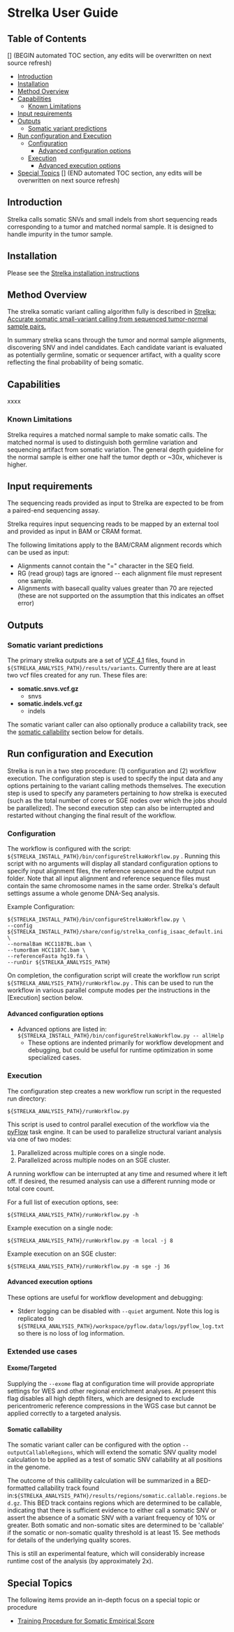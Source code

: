 Strelka User Guide
==================

## Table of Contents
[] (BEGIN automated TOC section, any edits will be overwritten on next source refresh)
* [Introduction](#introduction)
* [Installation](#installation)
* [Method Overview](#method-overview)
* [Capabilities](#capabilities)
  * [Known Limitations](#known-limitations)
* [Input requirements](#input-requirements)
* [Outputs](#outputs)
  * [Somatic variant predictions](#somatic-variant-predictions)
* [Run configuration and Execution](#run-configuration-and-execution)
  * [Configuration](#configuration)
    * [Advanced configuration options](#advanced-configuration-options)
  * [Execution](#execution)
    * [Advanced execution options](#advanced-execution-options)
* [Special Topics](#special-topics)
[] (END automated TOC section, any edits will be overwritten on next source refresh)

## Introduction

Strelka calls somatic SNVs and small indels from short sequencing reads corresponding to
a tumor and matched normal sample. It is designed to handle impurity in the tumor sample.

## Installation

Please see the [Strelka installation instructions](installation.md)

## Method Overview

The strelka somatic variant calling algorithm fully is described in
[Strelka: Accurate somatic small-variant calling from sequenced tumor-normal sample pairs.][3]

In summary strelka scans through the tumor and normal sample alignments, discovering SNV
and indel candidates. Each candidate variant is evaluated as potentially germline, somatic or
sequencer artifact, with a quality score reflecting the final probability of being somatic.

## Capabilities

xxxx

### Known Limitations

Strelka requires a matched normal sample to make somatic calls. The matched
normal is used to distinguish both germline variation and sequencing artifact from
somatic variation. The general depth guideline for the normal sample is either
one half the tumor depth or ~30x, whichever is higher.

## Input requirements

The sequencing reads provided as input to Strelka are expected to be from a
paired-end sequencing assay.

Strelka requires input sequencing reads to be mapped by an external tool and
provided as input in BAM or CRAM format.

The following limitations apply to the BAM/CRAM alignment records which can be used as input:

* Alignments cannot contain the "=" character in the SEQ field.
* RG (read group) tags are ignored -- each alignment file must represent one
  sample.
* Alignments with basecall quality values greater than 70 are rejected (these
  are not supported on the assumption that this indicates an offset error)

## Outputs

### Somatic variant predictions

The primary strelka outputs are a set of [VCF 4.1][1] files, found in
`${STRELKA_ANALYSIS_PATH}/results/variants`. Currently there are at least two vcf files
created for any run. These files are:

* __somatic.snvs.vcf.gz__
    * snvs
* __somatic.indels.vcf.gz__
    * indels

The somatic variant caller can also optionally produce a callability track,
see the [somatic callability](#somatic-callability) section below for details.

## Run configuration and Execution

Strelka is run in a two step procedure: (1) configuration and (2) workflow
execution. The configuration step is used to specify the input data and any
options pertaining to the variant calling methods themselves. The execution
step is used to specify any parameters pertaining to _how_ strelka is executed
(such as the total number of cores or SGE nodes over which the jobs should be
parallelized). The second execution step can also be interrupted and restarted
without changing the final result of the workflow.

### Configuration

The workflow is configured with the script: `${STRELKA_INSTALL_PATH}/bin/configureStrelkaWorkflow.py`
. Running this script with no arguments will display all standard configuration
options to specify input alignment files, the reference sequence and the output run folder.
Note that all input alignment and reference sequence files must contain the same chromosome names
in the same order. Strelka's default settings assume a whole genome DNA-Seq analysis.

Example Configuration:

    ${STRELKA_INSTALL_PATH}/bin/configureStrelkaWorkflow.py \
    --config ${STRELKA_INSTALL_PATH}/share/config/strelka_config_isaac_default.ini \
    --normalBam HCC1187BL.bam \
    --tumorBam HCC1187C.bam \
    --referenceFasta hg19.fa \
    --runDir ${STRELKA_ANALYSIS_PATH}

On completion, the configuration script will create the workflow run script `${STRELKA_ANALYSIS_PATH}/runWorkflow.py`
. This can be used to run the workflow in various parallel compute modes per the
instructions in the [Execution] section below.

#### Advanced configuration options

* Advanced options are listed in: `${STRELKA_INSTALL_PATH}/bin/configureStrelkaWorkflow.py -- allHelp`
    * These options are indented primarily for workflow development and
      debugging, but could be useful for runtime optimization in some specialized
      cases.

### Execution

The configuration step creates a new workflow run script in the requested run directory:

`${STRELKA_ANALYSIS_PATH}/runWorkflow.py`

This script is used to control parallel execution of the workflow via the [pyFlow][2]
task engine. It can be used to parallelize structural variant analysis via one
of two modes:

1. Parallelized across multiple cores on a single node.
2. Parallelized across multiple nodes on an SGE cluster.

A running workflow can be interrupted at any time and resumed where it left
off. If desired, the resumed analysis can use a different running mode or total
core count.

For a full list of execution options, see:

`${STRELKA_ANALYSIS_PATH}/runWorkflow.py -h`

Example execution on a single node:

`${STRELKA_ANALYSIS_PATH}/runWorkflow.py -m local -j 8`

Example execution on an SGE cluster:

`${STRELKA_ANALYSIS_PATH}/runWorkflow.py -m sge -j 36`

#### Advanced execution options

These options are useful for workflow development and debugging:

* Stderr logging can be disabled with `--quiet` argument. Note this log is
  replicated to `${STRELKA_ANALYSIS_PATH}/workspace/pyflow.data/logs/pyflow_log.txt`
  so there is no loss of log information.

### Extended use cases

#### Exome/Targeted

Supplying the `--exome` flag at configuration time will provide
appropriate settings for WES and other regional enrichment
analyses. At present this flag disables all high depth filters, which
are designed to exclude pericentromeric reference compressions in the
WGS case but cannot be applied correctly to a targeted analysis.

#### Somatic callability

The somatic variant caller can be configured with the option `--outputCallableRegions`, which
will extend the somatic SNV quality model calculation to be applied as a test of
somatic SNV callability at all positions in the genome.

The outcome of this callibility calculation will be summarized in a BED-formatted callability track
found in:`${STRELKA_ANALYSIS_PATH}/results/regions/somatic.callable.regions.bed.gz`. This BED track
contains regions which are determined to be callable, indicating that there is sufficient evidence to
either call a somatic SNV or assert the absence of a somatic SNV with a variant frequency of 10% or greater.
Both somatic and non-somatic sites are determined to be 'callable' if the somatic or non-somatic quality
threshold is at least 15. See methods for details of the underlying quality scores.

This is still an experimental feature, which will considerably increase runtime cost of the analysis
(by approximately 2x).


## Special Topics

The following items provide an in-depth focus on a special topic or procedure

* [Training Procedure for Somatic Empirical Score](trainingSomaticEmpiricalScore.md)



[1]: http://www.1000genomes.org/wiki/Analysis/Variant%20Call%20Format/vcf-variant-call-format-version-41
[2]: http://Illumina.github.io/pyflow/
[3]: http://bioinformatics.oxfordjournals.org/content/28/14/1811
